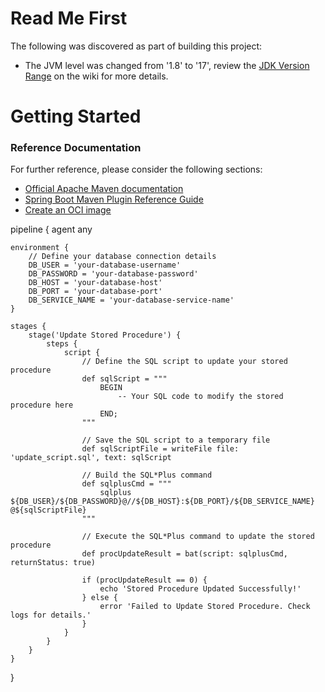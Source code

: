 # Read Me First
The following was discovered as part of building this project:

* The JVM level was changed from '1.8' to '17', review the [JDK Version Range](https://github.com/spring-projects/spring-framework/wiki/Spring-Framework-Versions#jdk-version-range) on the wiki for more details.

# Getting Started

### Reference Documentation
For further reference, please consider the following sections:

* [Official Apache Maven documentation](https://maven.apache.org/guides/index.html)
* [Spring Boot Maven Plugin Reference Guide](https://docs.spring.io/spring-boot/docs/3.0.8/maven-plugin/reference/html/)
* [Create an OCI image](https://docs.spring.io/spring-boot/docs/3.0.8/maven-plugin/reference/html/#build-image)










pipeline {
    agent any

    environment {
        // Define your database connection details
        DB_USER = 'your-database-username'
        DB_PASSWORD = 'your-database-password'
        DB_HOST = 'your-database-host'
        DB_PORT = 'your-database-port'
        DB_SERVICE_NAME = 'your-database-service-name'
    }

    stages {
        stage('Update Stored Procedure') {
            steps {
                script {
                    // Define the SQL script to update your stored procedure
                    def sqlScript = """
                        BEGIN
                            -- Your SQL code to modify the stored procedure here
                        END;
                    """

                    // Save the SQL script to a temporary file
                    def sqlScriptFile = writeFile file: 'update_script.sql', text: sqlScript

                    // Build the SQL*Plus command
                    def sqlplusCmd = """
                        sqlplus ${DB_USER}/${DB_PASSWORD}@//${DB_HOST}:${DB_PORT}/${DB_SERVICE_NAME} @${sqlScriptFile}
                    """

                    // Execute the SQL*Plus command to update the stored procedure
                    def procUpdateResult = bat(script: sqlplusCmd, returnStatus: true)

                    if (procUpdateResult == 0) {
                        echo 'Stored Procedure Updated Successfully!'
                    } else {
                        error 'Failed to Update Stored Procedure. Check logs for details.'
                    }
                }
            }
        }
    }
}

